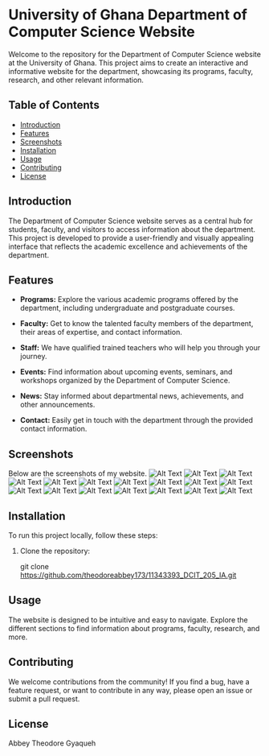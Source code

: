 # University of Ghana Department of Computer Science Website

Welcome to the repository for the Department of Computer Science website at the University of Ghana. This project aims to create an interactive and informative website for the department, showcasing its programs, faculty, research, and other relevant information.

## Table of Contents
- [Introduction](#introduction)
- [Features](#features)
- [Screenshots](#screenshots)
- [Installation](#installation)
- [Usage](#usage)
- [Contributing](#contributing)
- [License](#license)

## Introduction

The Department of Computer Science website serves as a central hub for students, faculty, and visitors to access information about the department. This project is developed to provide a user-friendly and visually appealing interface that reflects the academic excellence and achievements of the department.

## Features

- **Programs:** Explore the various academic programs offered by the department, including undergraduate and postgraduate courses.

- **Faculty:** Get to know the talented faculty members of the department, their areas of expertise, and contact information.

- **Staff:** We have qualified trained teachers who will help you through your journey.

- **Events:** Find information about upcoming events, seminars, and workshops organized by the Department of Computer Science.

- **News:** Stay informed about departmental news, achievements, and other announcements.

- **Contact:** Easily get in touch with the department through the provided contact information.

## Screenshots
Below are the screenshots of my website.
![Alt Text](PICS/screen1.png)
![Alt Text](PICS/screen3.png)
![Alt Text](PICS/screen4.png)
![Alt Text](PICS/screen5.png)
![Alt Text](PICS/screen6.png)
![Alt Text](PICS/screen7.png)
![Alt Text](PICS/screen8.png)
![Alt Text](PICS/screen9.png)
![Alt Text](PICS/screen10.png)
![Alt Text](PICS/screen11.png)
![Alt Text](PICS/screen12.png)
![Alt Text](PICS/screen13.png)
![Alt Text](PICS/screen14.png)
![Alt Text](PICS/screen15.png)
![Alt Text](PICS/screen16.png)
![Alt Text](PICS/screen117.png)
![Alt Text](PICS/screen18.png)



## Installation

To run this project locally, follow these steps:

1. Clone the repository:
   
   git clone https://github.com/theodoreabbey173/11343393_DCIT_205_IA.git

## Usage
The website is designed to be intuitive and easy to navigate. Explore the different sections to find information about programs, faculty, research, and more.

## Contributing
We welcome contributions from the community! If you find a bug, have a feature request, or want to contribute in any way, please open an issue or submit a pull request.


## License

 Abbey Theodore Gyaqueh 

